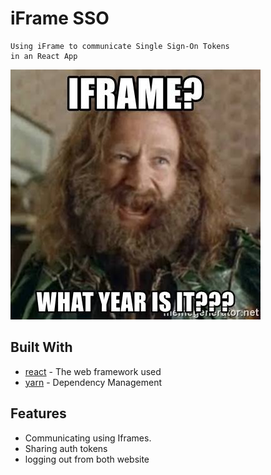 # iFrame SSO

    Using iFrame to communicate Single Sign-On Tokens
    in an React App

![Alt meme-text](https://github.com/ComradeCat24/iFrame-SSO/blob/main/iframe-meme.jpeg)

## Built With

-   [react](https://reactjs.org/) - The web framework used
-   [yarn](https://yarnpkg.com/) - Dependency Management

## Features

-   Communicating using Iframes.
-   Sharing auth tokens
-   logging out from both website

